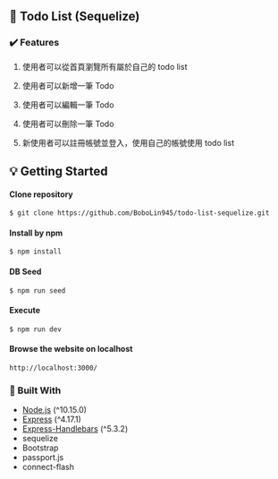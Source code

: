 <!-- ABOUT THE PROJECT 3 A15: 補完 To-do List x Sequelize -->
## :pencil: Todo List (Sequelize)

### :heavy_check_mark: Features

1. 使用者可以從首頁瀏覽所有屬於自己的 todo list

2. 使用者可以新增一筆 Todo

3. 使用者可以編輯一筆 Todo

4. 使用者可以刪除一筆 Todo
  
5. 新使用者可以註冊帳號並登入，使用自己的帳號使用 todo list

<!-- GETTING STARTED -->
## :bulb: Getting Started

#### Clone repository
```
$ git clone https://github.com/BoboLin945/todo-list-sequelize.git
```
#### Install by npm
```
$ npm install
```
#### DB Seed
```
$ npm run seed
```
#### Execute
```
$ npm run dev
```
#### Browse the website on localhost
```
http://localhost:3000/
```


### 🔧  Built With

* [Node.js](https://nodejs.org/en/) (^10.15.0)
* [Express](https://expressjs.com/)   (^4.17.1)
* [Express-Handlebars](https://www.npmjs.com/package/express-handlebars) (^5.3.2)
* sequelize
* Bootstrap
* passport.js
* connect-flash